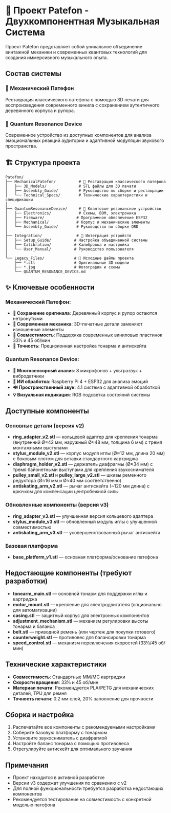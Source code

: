 # 🎵 Проект Patefon - Двухкомпонентная Музыкальная Система

Проект Patefon представляет собой уникальное объединение винтажной механики и современных квантовых технологий для создания иммерсивного музыкального опыта.

## Состав системы

### 🎼 Механический Патефон
Реставрация классического патефона с помощью 3D печати для воспроизведения современного винила с сохранением аутентичного деревянного корпуса и рупора.

### 🔮 Quantum Resonance Device  
Современное устройство из доступных компонентов для анализа эмоциональных реакций аудитории и адаптивной модуляции звукового пространства.

## 🏗️ Структура проекта

```
Patefon/
├── MechanicalPatefon/          # 🎼 Реставрация классического патефона
│   ├── 3D_Models/              # STL файлы для 3D печати
│   ├── Assembly_Guide/         # Руководство по сборке и реставрации
│   └── Technical_Specs/        # Технические характеристики и спецификации
│
├── QuantumResonanceDevice/     # 🔮 Квантовое резонансное устройство
│   ├── Electronics/            # Схемы, BOM, электроника
│   ├── Firmware/              # Программное обеспечение ESP32
│   ├── Mechanical/            # Корпус и механические элементы
│   └── Assembly_Guide/        # Руководство по сборке QRD
│
├── Integration/               # 🔗 Интеграция устройств
│   ├── Setup_Guide/          # Настройка объединенной системы
│   ├── Calibration/          # Калибровка и настройка
│   └── User_Manual/          # Руководство пользователя
│
└── Legacy_Files/             # 📁 Исходные файлы проекта
    ├── *.stl                 # Оригинальные 3D модели
    ├── *.jpg                 # Фотографии и схемы
    └── QUANTUM_RESONANCE_DEVICE.md
```

## ✨ Ключевые особенности

### Механический Патефон:
- **🌳 Сохранение оригинала**: Деревянный корпус и рупор остаются нетронутыми
- **🔧 Современная механика**: 3D-печатные детали заменяют изношенные элементы  
- **🎵 Совместимость**: Поддержка современных виниловых пластинок 33⅓ и 45 об/мин
- **🎯 Точность**: Прецизионная настройка тонарма и антискейта

### Quantum Resonance Device:
- **📡 Многосенсорный анализ**: 8 микрофонов + ультразвук + вибродатчики
- **🧠 ИИ обработка**: Raspberry Pi 4 + ESP32 для анализа эмоций
- **🔊 Пространственный звук**: 4.1 система с адаптивной обработкой
- **💡 Визуальная индикация**: RGB подсветка состояний системы

## Доступные компоненты

### Основные детали (версия v2)
- **ring_adapter_v2.stl** — кольцевой адаптер для крепления тонарма (внутренний Ø≈42 мм, наружный Ø≈48 мм, толщина 6 мм) с тремя монтажными выступами
- **stylus_module_v2.stl** — корпус модуля иглы (Ø≈12 мм, длина 20 мм) с боковым слотом для вставки стандартного картриджа
- **diaphragm_holder_v2.stl** — держатель диафрагмы (Ø≈34 мм) с тремя байонетными выступами для крепления звукоснимателя
- **pulley_small_v2.stl** и **pulley_large_v2.stl** — шкивы ременного редуктора (Ø≈16 мм и Ø≈40 мм соответственно)
- **antiskating_arm_v2.stl** — рычаг антискейта (~120 мм длина) с крючком для компенсации центробежной силы

### Обновленные компоненты (версия v3)
- **ring_adapter_v3.stl** — улучшенная версия кольцевого адаптера
- **stylus_module_v3.stl** — обновленный модуль иглы с улучшенной совместимостью
- **antiskating_arm_v3.stl** — усовершенствованный рычаг антискейта

### Базовая платформа
- **base_platform_v1.stl** — основная платформа/основание патефона

## Недостающие компоненты (требуют разработки)

- **tonearm_main.stl** — основной тонарм для поддержки иглы и картриджа
- **motor_mount.stl** — крепление для электродвигателя (опционально для автоматизации)
- **casing.stl** — защитный корпус для электронных компонентов
- **adjustment_mechanism.stl** — механизм регулировки высоты тонарма и баланса
- **belt.stl** — приводной ремень (или чертеж для покупки готового)
- **counterweight.stl** — противовес для балансировки тонарма
- **speed_control.stl** — механизм переключения скоростей (33⅓/45 об/мин)

## Технические характеристики

- **Совместимость**: Стандартные MM/MC картриджи
- **Скорости вращения**: 33⅓ и 45 об/мин
- **Материал печати**: Рекомендуется PLA/PETG для механических деталей, TPU для ремня
- **Точность печати**: 0.2 мм слой, 20% заполнение для прочности

## Сборка и настройка

1. Распечатайте все компоненты с рекомендуемыми настройками
2. Соберите базовую платформу с тонармом
3. Установите звукосниматель с диафрагмой
4. Настройте баланс тонарма с помощью противовеса
5. Отрегулируйте антискейт для оптимального звучания

## Примечания

- Проект находится в активной разработке
- Версии v3 содержат улучшения по сравнению с v2
- Для полной функциональности требуется разработка недостающих компонентов
- Рекомендуется тестирование на совместимость с конкретной моделью патефона

